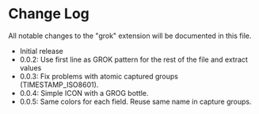 # Change Log

All notable changes to the "grok" extension will be documented in this file.


- Initial release
- 0.0.2: Use first line as GROK pattern for the rest of the file and extract values
- 0.0.3: Fix problems with atomic captured groups (TIMESTAMP_ISO8601).
- 0.0.4: Simple ICON with a GROG bottle.
- 0.0.5: Same colors for each field. Reuse same name in capture groups.